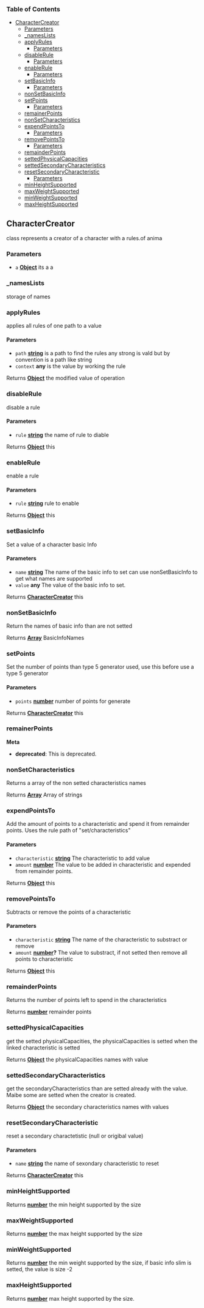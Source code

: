 <!-- Generated by documentation.js. Update this documentation by updating the source code. -->

### Table of Contents

-   [CharacterCreator][1]
    -   [Parameters][2]
    -   [\_namesLists][3]
    -   [applyRules][4]
        -   [Parameters][5]
    -   [disableRule][6]
        -   [Parameters][7]
    -   [enableRule][8]
        -   [Parameters][9]
    -   [setBasicInfo][10]
        -   [Parameters][11]
    -   [nonSetBasicInfo][12]
    -   [setPoints][13]
        -   [Parameters][14]
    -   [remainerPoints][15]
    -   [nonSetCharacteristics][16]
    -   [expendPointsTo][17]
        -   [Parameters][18]
    -   [removePointsTo][19]
        -   [Parameters][20]
    -   [remainderPoints][21]
    -   [settedPhysicalCapacities][22]
    -   [settedSecondaryCharacteristics][23]
    -   [resetSecondaryCharacteristic][24]
        -   [Parameters][25]
    -   [minHeightSupported][26]
    -   [maxWeightSupported][27]
    -   [minWeightSupported][28]
    -   [maxHeightSupported][29]

## CharacterCreator

class represents a creator of a character with a rules.of anima

### Parameters

-   `a` **[Object][30]** its a a

### \_namesLists

storage of names

### applyRules

applies all rules of one path to a value

#### Parameters

-   `path` **[string][31]** is a path to find the rules any strong is vald but by convention is a path like string
-   `context` **any** is the value by working the rule

Returns **[Object][30]** the modified value of operation

### disableRule

disable a rule

#### Parameters

-   `rule` **[string][31]** the name of rule to diable

Returns **[Object][30]** this

### enableRule

enable a rule

#### Parameters

-   `rule` **[string][31]** rule to enable

Returns **[Object][30]** this

### setBasicInfo

Set a value of a character basic Info

#### Parameters

-   `name` **[string][31]** The name of the basic info to set can use nonSetBasicInfo to get what names are supported
-   `value` **any** The value of the basic info to set.

Returns **[CharacterCreator][32]** this

### nonSetBasicInfo

Return the names of basic info than are not setted

Returns **[Array][33]** BasicInfoNames

### setPoints

Set the number of points than type 5 generator used, use this before use a type 5 generator

#### Parameters

-   `points` **[number][34]** number of points for generate

Returns **[CharacterCreator][32]** this

### remainerPoints

**Meta**

-   **deprecated**: This is deprecated.


### nonSetCharacteristics

Returns a array of the non setted characteristics names

Returns **[Array][33]** Array of strings

### expendPointsTo

Add the amount of points to a characteristic and spend it from remainder points. Uses the rule path of "set/characteristics"

#### Parameters

-   `characteristic` **[string][31]** The characteristic to add value
-   `amount` **[number][34]** The value to be added in characteristic and expended from remainder points.

Returns **[Object][30]** this

### removePointsTo

Subtracts or remove the points of a characteristic

#### Parameters

-   `characteristic` **[string][31]** The name of the characteristic to substract or remove
-   `amount` **[number][34]?** The value to substract, if not setted then remove all points to characteristic

Returns **[Object][30]** this

### remainderPoints

Returns the number of points left to spend in the characteristics

Returns **[number][34]** remainder points

### settedPhysicalCapacities

get the setted physicalCapacities, the physicalCapacities is setted when the linked characteristic is setted

Returns **[Object][30]** the physicalCapacities names with value

### settedSecondaryCharacteristics

get the secondaryCharacteristics than are setted already with the value. Maibe some are setted when the creator is created.

Returns **[Object][30]** the secondary characteristics names with values

### resetSecondaryCharacteristic

reset a secondary charactetistic (null or origibal value)

#### Parameters

-   `name` **[string][31]** the name of sexondary characteristic to reset

Returns **[CharacterCreator][32]** this

### minHeightSupported

Returns **[number][34]** the min height supported by the size

### maxWeightSupported

Returns **[number][34]** the max height supported by the size

### minWeightSupported

Returns **[number][34]** the min weight supported by the size, if basic info slim is setted, the value is size -2

### maxHeightSupported

Returns **[number][34]** max height supported by the size.

[1]: #charactercreator

[2]: #parameters

[3]: #_nameslists

[4]: #applyrules

[5]: #parameters-1

[6]: #disablerule

[7]: #parameters-2

[8]: #enablerule

[9]: #parameters-3

[10]: #setbasicinfo

[11]: #parameters-4

[12]: #nonsetbasicinfo

[13]: #setpoints

[14]: #parameters-5

[15]: #remainerpoints

[16]: #nonsetcharacteristics

[17]: #expendpointsto

[18]: #parameters-6

[19]: #removepointsto

[20]: #parameters-7

[21]: #remainderpoints

[22]: #settedphysicalcapacities

[23]: #settedsecondarycharacteristics

[24]: #resetsecondarycharacteristic

[25]: #parameters-8

[26]: #minheightsupported

[27]: #maxweightsupported

[28]: #minweightsupported

[29]: #maxheightsupported

[30]: https://developer.mozilla.org/docs/Web/JavaScript/Reference/Global_Objects/Object

[31]: https://developer.mozilla.org/docs/Web/JavaScript/Reference/Global_Objects/String

[32]: #charactercreator

[33]: https://developer.mozilla.org/docs/Web/JavaScript/Reference/Global_Objects/Array

[34]: https://developer.mozilla.org/docs/Web/JavaScript/Reference/Global_Objects/Number
